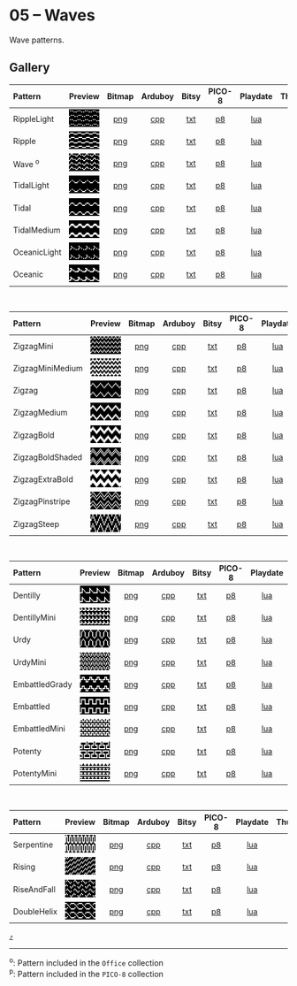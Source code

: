 # 05 – Waves

Wave patterns.

## Gallery

| Pattern | Preview | Bitmap | Arduboy | Bitsy | PICO-8 | Playdate | Thumby |
| :------ | :-----: | :----: | :-----: | :---: | :----: | :------: | :----: |
| RippleLight | <img width="64" height="32" src="../docs/art/RippleLight.png" alt=""> | [png](png/RippleLight.png) | [cpp](Waves.h#L12-L23) | [txt](Waves.bitsy.txt#L5-L14) | [p𝟪](waves.p8.lua#L7-L19) | [lua](Waves.playdate.lua#L5-L17) | [py](Waves.thumby.py#L5-L16) |
| Ripple | <img width="64" height="32" src="../docs/art/Ripple.png" alt=""> | [png](png/Ripple.png) | [cpp](Waves.h#L25-L36) | [txt](Waves.bitsy.txt#L16-L25) | [p𝟪](waves.p8.lua#L21-L33) | [lua](Waves.playdate.lua#L19-L31) | [py](Waves.thumby.py#L18-L29) |
| Wave <sup>o</sup>| <img width="64" height="32" src="../docs/art/Wave.png" alt=""> | [png](png/Wave.png) | [cpp](Waves.h#L38-L49) | [txt](Waves.bitsy.txt#L27-L36) | [p𝟪](waves.p8.lua#L35-L47) | [lua](Waves.playdate.lua#L33-L45) | [py](Waves.thumby.py#L31-L42) |
| TidalLight | <img width="64" height="32" src="../docs/art/TidalLight.png" alt=""> | [png](png/TidalLight.png) | [cpp](Waves.h#L51-L62) | [txt](Waves.bitsy.txt#L38-L47) | [p𝟪](waves.p8.lua#L49-L61) | [lua](Waves.playdate.lua#L47-L59) | [py](Waves.thumby.py#L44-L55) |
| Tidal | <img width="64" height="32" src="../docs/art/Tidal.png" alt=""> | [png](png/Tidal.png) | [cpp](Waves.h#L64-L75) | [txt](Waves.bitsy.txt#L49-L58) | [p𝟪](waves.p8.lua#L63-L75) | [lua](Waves.playdate.lua#L61-L73) | [py](Waves.thumby.py#L57-L68) |
| TidalMedium | <img width="64" height="32" src="../docs/art/TidalMedium.png" alt=""> | [png](png/TidalMedium.png) | [cpp](Waves.h#L77-L88) | [txt](Waves.bitsy.txt#L60-L69) | [p𝟪](waves.p8.lua#L77-L89) | [lua](Waves.playdate.lua#L75-L87) | [py](Waves.thumby.py#L70-L81) |
| OceanicLight | <img width="64" height="32" src="../docs/art/OceanicLight.png" alt=""> | [png](png/OceanicLight.png) | [cpp](Waves.h#L90-L101) | [txt](Waves.bitsy.txt#L71-L80) | [p𝟪](waves.p8.lua#L91-L103) | [lua](Waves.playdate.lua#L89-L101) | [py](Waves.thumby.py#L83-L94) |
| Oceanic | <img width="64" height="32" src="../docs/art/Oceanic.png" alt=""> | [png](png/Oceanic.png) | [cpp](Waves.h#L103-L114) | [txt](Waves.bitsy.txt#L82-L91) | [p𝟪](waves.p8.lua#L105-L117) | [lua](Waves.playdate.lua#L103-L115) | [py](Waves.thumby.py#L96-L107) |

<br>


| Pattern | Preview | Bitmap | Arduboy | Bitsy | PICO-8 | Playdate | Thumby |
| :------ | :-----: | :----: | :-----: | :---: | :----: | :------: | :----: |
| ZigzagMini | <img width="64" height="32" src="../docs/art/ZigzagMini.png" alt=""> | [png](png/ZigzagMini.png) | [cpp](Waves.h#L116-L128) | [txt](Waves.bitsy.txt#L93-L102) | [p𝟪](waves.p8.lua#L119-L132) | [lua](Waves.playdate.lua#L117-L129) | [py](Waves.thumby.py#L109-L120) |
| ZigzagMiniMedium | <img width="64" height="32" src="../docs/art/ZigzagMiniMedium.png" alt=""> | [png](png/ZigzagMiniMedium.png) | [cpp](Waves.h#L130-L142) | [txt](Waves.bitsy.txt#L104-L113) | [p𝟪](waves.p8.lua#L134-L147) | [lua](Waves.playdate.lua#L131-L143) | [py](Waves.thumby.py#L122-L133) |
| Zigzag | <img width="64" height="32" src="../docs/art/Zigzag.png" alt=""> | [png](png/Zigzag.png) | [cpp](Waves.h#L144-L155) | [txt](Waves.bitsy.txt#L115-L124) | [p𝟪](waves.p8.lua#L149-L161) | [lua](Waves.playdate.lua#L145-L157) | [py](Waves.thumby.py#L135-L146) |
| ZigzagMedium | <img width="64" height="32" src="../docs/art/ZigzagMedium.png" alt=""> | [png](png/ZigzagMedium.png) | [cpp](Waves.h#L157-L168) | [txt](Waves.bitsy.txt#L126-L135) | [p𝟪](waves.p8.lua#L163-L175) | [lua](Waves.playdate.lua#L159-L171) | [py](Waves.thumby.py#L148-L159) |
| ZigzagBold | <img width="64" height="32" src="../docs/art/ZigzagBold.png" alt=""> | [png](png/ZigzagBold.png) | [cpp](Waves.h#L170-L181) | [txt](Waves.bitsy.txt#L137-L146) | [p𝟪](waves.p8.lua#L177-L189) | [lua](Waves.playdate.lua#L173-L185) | [py](Waves.thumby.py#L161-L172) |
| ZigzagBoldShaded | <img width="64" height="32" src="../docs/art/ZigzagBoldShaded.png" alt=""> | [png](png/ZigzagBoldShaded.png) | [cpp](Waves.h#L183-L194) | [txt](Waves.bitsy.txt#L148-L157) | [p𝟪](waves.p8.lua#L191-L203) | [lua](Waves.playdate.lua#L187-L199) | [py](Waves.thumby.py#L174-L185) |
| ZigzagExtraBold | <img width="64" height="32" src="../docs/art/ZigzagExtraBold.png" alt=""> | [png](png/ZigzagExtraBold.png) | [cpp](Waves.h#L196-L207) | [txt](Waves.bitsy.txt#L159-L168) | [p𝟪](waves.p8.lua#L205-L217) | [lua](Waves.playdate.lua#L201-L213) | [py](Waves.thumby.py#L187-L198) |
| ZigzagPinstripe | <img width="64" height="32" src="../docs/art/ZigzagPinstripe.png" alt=""> | [png](png/ZigzagPinstripe.png) | [cpp](Waves.h#L209-L220) | [txt](Waves.bitsy.txt#L170-L179) | [p𝟪](waves.p8.lua#L219-L231) | [lua](Waves.playdate.lua#L215-L227) | [py](Waves.thumby.py#L200-L211) |
| ZigzagSteep | <img width="64" height="32" src="../docs/art/ZigzagSteep.png" alt=""> | [png](png/ZigzagSteep.png) | [cpp](Waves.h#L222-L233) | [txt](Waves.bitsy.txt#L181-L190) | [p𝟪](waves.p8.lua#L233-L245) | [lua](Waves.playdate.lua#L229-L241) | [py](Waves.thumby.py#L213-L224) |

<br>


| Pattern | Preview | Bitmap | Arduboy | Bitsy | PICO-8 | Playdate | Thumby |
| :------ | :-----: | :----: | :-----: | :---: | :----: | :------: | :----: |
| Dentilly | <img width="64" height="32" src="../docs/art/Dentilly.png" alt=""> | [png](png/Dentilly.png) | [cpp](Waves.h#L235-L246) | [txt](Waves.bitsy.txt#L192-L201) | [p𝟪](waves.p8.lua#L247-L259) | [lua](Waves.playdate.lua#L243-L255) | [py](Waves.thumby.py#L226-L237) |
| DentillyMini | <img width="64" height="32" src="../docs/art/DentillyMini.png" alt=""> | [png](png/DentillyMini.png) | [cpp](Waves.h#L248-L260) | [txt](Waves.bitsy.txt#L203-L212) | [p𝟪](waves.p8.lua#L261-L274) | [lua](Waves.playdate.lua#L257-L269) | [py](Waves.thumby.py#L239-L250) |
| Urdy | <img width="64" height="32" src="../docs/art/Urdy.png" alt=""> | [png](png/Urdy.png) | [cpp](Waves.h#L262-L273) | [txt](Waves.bitsy.txt#L214-L223) | [p𝟪](waves.p8.lua#L276-L288) | [lua](Waves.playdate.lua#L271-L283) | [py](Waves.thumby.py#L252-L263) |
| UrdyMini | <img width="64" height="32" src="../docs/art/UrdyMini.png" alt=""> | [png](png/UrdyMini.png) | [cpp](Waves.h#L275-L287) | [txt](Waves.bitsy.txt#L225-L234) | [p𝟪](waves.p8.lua#L290-L303) | [lua](Waves.playdate.lua#L285-L297) | [py](Waves.thumby.py#L265-L276) |
| EmbattledGrady | <img width="64" height="32" src="../docs/art/EmbattledGrady.png" alt=""> | [png](png/EmbattledGrady.png) | [cpp](Waves.h#L289-L300) | [txt](Waves.bitsy.txt#L236-L245) | [p𝟪](waves.p8.lua#L305-L317) | [lua](Waves.playdate.lua#L299-L311) | [py](Waves.thumby.py#L278-L289) |
| Embattled | <img width="64" height="32" src="../docs/art/Embattled.png" alt=""> | [png](png/Embattled.png) | [cpp](Waves.h#L302-L313) | [txt](Waves.bitsy.txt#L247-L256) | [p𝟪](waves.p8.lua#L319-L331) | [lua](Waves.playdate.lua#L313-L325) | [py](Waves.thumby.py#L291-L302) |
| EmbattledMini | <img width="64" height="32" src="../docs/art/EmbattledMini.png" alt=""> | [png](png/EmbattledMini.png) | [cpp](Waves.h#L315-L327) | [txt](Waves.bitsy.txt#L258-L267) | [p𝟪](waves.p8.lua#L333-L346) | [lua](Waves.playdate.lua#L327-L339) | [py](Waves.thumby.py#L304-L315) |
| Potenty | <img width="64" height="32" src="../docs/art/Potenty.png" alt=""> | [png](png/Potenty.png) | [cpp](Waves.h#L329-L340) | [txt](Waves.bitsy.txt#L269-L278) | [p𝟪](waves.p8.lua#L348-L360) | [lua](Waves.playdate.lua#L341-L353) | [py](Waves.thumby.py#L317-L328) |
| PotentyMini | <img width="64" height="32" src="../docs/art/PotentyMini.png" alt=""> | [png](png/PotentyMini.png) | [cpp](Waves.h#L342-L354) | [txt](Waves.bitsy.txt#L280-L289) | [p𝟪](waves.p8.lua#L362-L375) | [lua](Waves.playdate.lua#L355-L367) | [py](Waves.thumby.py#L330-L341) |

<br>


| Pattern | Preview | Bitmap | Arduboy | Bitsy | PICO-8 | Playdate | Thumby | UDG |
| :------ | :-----: | :----: | :-----: | :---: | :----: | :------: | :----: | :-: |
| Serpentine | <img width="64" height="32" src="../docs/art/Serpentine.png" alt=""> | [png](png/Serpentine.png) | [cpp](Waves.h#L356-L367) | [txt](Waves.bitsy.txt#L291-L300) | [p𝟪](waves.p8.lua#L377-L389) | [lua](Waves.playdate.lua#L369-L381) | [py](Waves.thumby.py#L343-L354) |
| Rising | <img width="64" height="32" src="../docs/art/Rising.png" alt=""> | [png](png/Rising.png) | [cpp](Waves.h#L369-L380) | [txt](Waves.bitsy.txt#L302-L311) | [p𝟪](waves.p8.lua#L391-L403) | [lua](Waves.playdate.lua#L383-L395) | [py](Waves.thumby.py#L356-L367) |
| RiseAndFall | <img width="64" height="32" src="../docs/art/RiseAndFall.png" alt=""> | [png](png/RiseAndFall.png) | [cpp](Waves.h#L382-L393) | [txt](Waves.bitsy.txt#L313-L322) | [p𝟪](waves.p8.lua#L405-L417) | [lua](Waves.playdate.lua#L397-L409) | [py](Waves.thumby.py#L369-L380) |
| DoubleHelix | <img width="64" height="32" src="../docs/art/DoubleHelix.png" alt=""> | [png](png/DoubleHelix.png) | [cpp](Waves.h#L395-L406) | [txt](Waves.bitsy.txt#L324-L333) | [p𝟪](waves.p8.lua#L419-L431) | [lua](Waves.playdate.lua#L411-L423) | [py](Waves.thumby.py#L382-L393) |


[`⤴`](#gallery)

---

<sup>o</sup>: Pattern included in the `Office` collection  
<sup>p</sup>: Pattern included in the `PICO-8` collection

<br>
